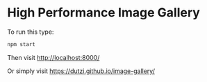 # High Performance Image Gallery

To run this type:

```sh
npm start
```

Then visit [http://localhost:8000/](http://localhost:8000/)

Or simply visit https://dutzi.github.io/image-gallery/
